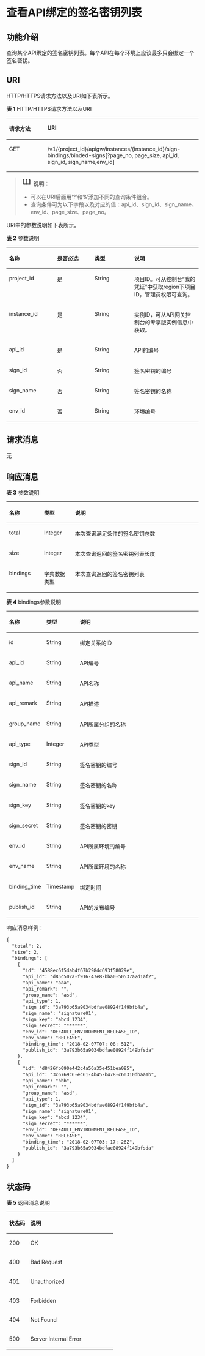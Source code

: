 # 查看API绑定的签名密钥列表<a name="apig-phapi-180713144"></a>

## 功能介绍<a name="section5517300"></a>

查询某个API绑定的签名密钥列表。每个API在每个环境上应该最多只会绑定一个签名密钥。

## URI<a name="section49655705"></a>

HTTP/HTTPS请求方法以及URI如下表所示。

**表 1**  HTTP/HTTPS请求方法以及URI

<a name="table20364239"></a>
<table><thead align="left"><tr id="row13477612"><th class="cellrowborder" valign="top" width="20%" id="mcps1.2.3.1.1"><p id="p17944826"><a name="p17944826"></a><a name="p17944826"></a>请求方法</p>
</th>
<th class="cellrowborder" valign="top" width="80%" id="mcps1.2.3.1.2"><p id="p44244812"><a name="p44244812"></a><a name="p44244812"></a>URI</p>
</th>
</tr>
</thead>
<tbody><tr id="row27060043"><td class="cellrowborder" valign="top" width="20%" headers="mcps1.2.3.1.1 "><p id="p44379870"><a name="p44379870"></a><a name="p44379870"></a>GET</p>
</td>
<td class="cellrowborder" valign="top" width="80%" headers="mcps1.2.3.1.2 "><p id="p37999726"><a name="p37999726"></a><a name="p37999726"></a><span id="ph14841419124513"><a name="ph14841419124513"></a><a name="ph14841419124513"></a>/v1/{project_id}/apigw/instances/{instance_id}</span>/sign-bindings/binded-signs[?page_no, page_size, api_id, sign_id, sign_name,env_id]</p>
</td>
</tr>
</tbody>
</table>

>![](public_sys-resources/icon-note.gif) **说明：**   
>-   可以在URI后面用‘?’和‘&’添加不同的查询条件组合。  
>-   查询条件可为以下字段以及对应的值：api\_id、sign\_id、sign\_name、env\_id、page\_size、page\_no。  

URI中的参数说明如下表所示。

**表 2**  参数说明

<a name="table11837592"></a>
<table><thead align="left"><tr id="row47015449"><th class="cellrowborder" valign="top" width="25%" id="mcps1.2.5.1.1"><p id="p50155053"><a name="p50155053"></a><a name="p50155053"></a>名称</p>
</th>
<th class="cellrowborder" valign="top" width="19.43%" id="mcps1.2.5.1.2"><p id="p36027493"><a name="p36027493"></a><a name="p36027493"></a>是否必选</p>
</th>
<th class="cellrowborder" valign="top" width="20.68%" id="mcps1.2.5.1.3"><p id="p32545834"><a name="p32545834"></a><a name="p32545834"></a>类型</p>
</th>
<th class="cellrowborder" valign="top" width="34.89%" id="mcps1.2.5.1.4"><p id="p18966883"><a name="p18966883"></a><a name="p18966883"></a>说明</p>
</th>
</tr>
</thead>
<tbody><tr id="row149694275112"><td class="cellrowborder" valign="top" width="25%" headers="mcps1.2.5.1.1 "><p id="p55878963"><a name="p55878963"></a><a name="p55878963"></a>project_id</p>
</td>
<td class="cellrowborder" valign="top" width="19.43%" headers="mcps1.2.5.1.2 "><p id="p29902160"><a name="p29902160"></a><a name="p29902160"></a>是</p>
</td>
<td class="cellrowborder" valign="top" width="20.68%" headers="mcps1.2.5.1.3 "><p id="p6155914"><a name="p6155914"></a><a name="p6155914"></a>String</p>
</td>
<td class="cellrowborder" valign="top" width="34.89%" headers="mcps1.2.5.1.4 "><p id="p28867016"><a name="p28867016"></a><a name="p28867016"></a>项目ID。可从控制台“我的凭证”中获取region下项目ID，管理员权限可查询。</p>
</td>
</tr>
<tr id="row3983641145111"><td class="cellrowborder" valign="top" width="25%" headers="mcps1.2.5.1.1 "><p id="p1780913159538"><a name="p1780913159538"></a><a name="p1780913159538"></a>instance_id</p>
</td>
<td class="cellrowborder" valign="top" width="19.43%" headers="mcps1.2.5.1.2 "><p id="p9809215115310"><a name="p9809215115310"></a><a name="p9809215115310"></a>是</p>
</td>
<td class="cellrowborder" valign="top" width="20.68%" headers="mcps1.2.5.1.3 "><p id="p1280914152538"><a name="p1280914152538"></a><a name="p1280914152538"></a>String</p>
</td>
<td class="cellrowborder" valign="top" width="34.89%" headers="mcps1.2.5.1.4 "><p id="p1880914157537"><a name="p1880914157537"></a><a name="p1880914157537"></a>实例ID，可从API网关控制台的专享版实例信息中获取。</p>
</td>
</tr>
<tr id="row59922553"><td class="cellrowborder" valign="top" width="25%" headers="mcps1.2.5.1.1 "><p id="p21888595"><a name="p21888595"></a><a name="p21888595"></a>api_id</p>
</td>
<td class="cellrowborder" valign="top" width="19.43%" headers="mcps1.2.5.1.2 "><p id="p28145753"><a name="p28145753"></a><a name="p28145753"></a>是</p>
</td>
<td class="cellrowborder" valign="top" width="20.68%" headers="mcps1.2.5.1.3 "><p id="p65213557"><a name="p65213557"></a><a name="p65213557"></a>String</p>
</td>
<td class="cellrowborder" valign="top" width="34.89%" headers="mcps1.2.5.1.4 "><p id="p47806732"><a name="p47806732"></a><a name="p47806732"></a>API的编号</p>
</td>
</tr>
<tr id="row27607410"><td class="cellrowborder" valign="top" width="25%" headers="mcps1.2.5.1.1 "><p id="p21607760"><a name="p21607760"></a><a name="p21607760"></a>sign_id</p>
</td>
<td class="cellrowborder" valign="top" width="19.43%" headers="mcps1.2.5.1.2 "><p id="p5398110"><a name="p5398110"></a><a name="p5398110"></a>否</p>
</td>
<td class="cellrowborder" valign="top" width="20.68%" headers="mcps1.2.5.1.3 "><p id="p34593732"><a name="p34593732"></a><a name="p34593732"></a>String</p>
</td>
<td class="cellrowborder" valign="top" width="34.89%" headers="mcps1.2.5.1.4 "><p id="p50628907"><a name="p50628907"></a><a name="p50628907"></a>签名密钥的编号</p>
</td>
</tr>
<tr id="row53006982"><td class="cellrowborder" valign="top" width="25%" headers="mcps1.2.5.1.1 "><p id="p65707153"><a name="p65707153"></a><a name="p65707153"></a>sign_name</p>
</td>
<td class="cellrowborder" valign="top" width="19.43%" headers="mcps1.2.5.1.2 "><p id="p20679152"><a name="p20679152"></a><a name="p20679152"></a>否</p>
</td>
<td class="cellrowborder" valign="top" width="20.68%" headers="mcps1.2.5.1.3 "><p id="p64398604"><a name="p64398604"></a><a name="p64398604"></a>String</p>
</td>
<td class="cellrowborder" valign="top" width="34.89%" headers="mcps1.2.5.1.4 "><p id="p48904396"><a name="p48904396"></a><a name="p48904396"></a>签名密钥的名称</p>
</td>
</tr>
<tr id="row37486381"><td class="cellrowborder" valign="top" width="25%" headers="mcps1.2.5.1.1 "><p id="p16498015"><a name="p16498015"></a><a name="p16498015"></a>env_id</p>
</td>
<td class="cellrowborder" valign="top" width="19.43%" headers="mcps1.2.5.1.2 "><p id="p61270825"><a name="p61270825"></a><a name="p61270825"></a>否</p>
</td>
<td class="cellrowborder" valign="top" width="20.68%" headers="mcps1.2.5.1.3 "><p id="p63989812"><a name="p63989812"></a><a name="p63989812"></a>String</p>
</td>
<td class="cellrowborder" valign="top" width="34.89%" headers="mcps1.2.5.1.4 "><p id="p15792296"><a name="p15792296"></a><a name="p15792296"></a>环境编号</p>
</td>
</tr>
</tbody>
</table>

## 请求消息<a name="section44248161"></a>

无

## 响应消息<a name="section27331307"></a>

**表 3**  参数说明

<a name="table9287199"></a>
<table><thead align="left"><tr id="row24571637"><th class="cellrowborder" valign="top" width="18.18%" id="mcps1.2.4.1.1"><p id="p44145606"><a name="p44145606"></a><a name="p44145606"></a>名称</p>
</th>
<th class="cellrowborder" valign="top" width="16.16%" id="mcps1.2.4.1.2"><p id="p19024372"><a name="p19024372"></a><a name="p19024372"></a>类型</p>
</th>
<th class="cellrowborder" valign="top" width="65.66%" id="mcps1.2.4.1.3"><p id="p64579174"><a name="p64579174"></a><a name="p64579174"></a>说明</p>
</th>
</tr>
</thead>
<tbody><tr id="row63530629"><td class="cellrowborder" valign="top" width="18.18%" headers="mcps1.2.4.1.1 "><p id="p45707320"><a name="p45707320"></a><a name="p45707320"></a>total</p>
</td>
<td class="cellrowborder" valign="top" width="16.16%" headers="mcps1.2.4.1.2 "><p id="p11305448"><a name="p11305448"></a><a name="p11305448"></a>Integer</p>
</td>
<td class="cellrowborder" valign="top" width="65.66%" headers="mcps1.2.4.1.3 "><p id="p43326076"><a name="p43326076"></a><a name="p43326076"></a>本次查询满足条件的签名密钥总数</p>
</td>
</tr>
<tr id="row54390367"><td class="cellrowborder" valign="top" width="18.18%" headers="mcps1.2.4.1.1 "><p id="p43543621"><a name="p43543621"></a><a name="p43543621"></a>size</p>
</td>
<td class="cellrowborder" valign="top" width="16.16%" headers="mcps1.2.4.1.2 "><p id="p37372419"><a name="p37372419"></a><a name="p37372419"></a>Integer</p>
</td>
<td class="cellrowborder" valign="top" width="65.66%" headers="mcps1.2.4.1.3 "><p id="p7267138"><a name="p7267138"></a><a name="p7267138"></a>本次查询返回的签名密钥列表长度</p>
</td>
</tr>
<tr id="row65404250"><td class="cellrowborder" valign="top" width="18.18%" headers="mcps1.2.4.1.1 "><p id="p63252860"><a name="p63252860"></a><a name="p63252860"></a>bindings</p>
</td>
<td class="cellrowborder" valign="top" width="16.16%" headers="mcps1.2.4.1.2 "><p id="p23208051"><a name="p23208051"></a><a name="p23208051"></a>字典数据类型</p>
</td>
<td class="cellrowborder" valign="top" width="65.66%" headers="mcps1.2.4.1.3 "><p id="p804007"><a name="p804007"></a><a name="p804007"></a>本次查询返回的签名密钥列表</p>
</td>
</tr>
</tbody>
</table>

**表 4**  bindings参数说明

<a name="table65124607"></a>
<table><thead align="left"><tr id="row33193740"><th class="cellrowborder" valign="top" width="18.18%" id="mcps1.2.4.1.1"><p id="p4338391"><a name="p4338391"></a><a name="p4338391"></a>名称</p>
</th>
<th class="cellrowborder" valign="top" width="16.16%" id="mcps1.2.4.1.2"><p id="p15865395"><a name="p15865395"></a><a name="p15865395"></a>类型</p>
</th>
<th class="cellrowborder" valign="top" width="65.66%" id="mcps1.2.4.1.3"><p id="p10028615"><a name="p10028615"></a><a name="p10028615"></a>说明</p>
</th>
</tr>
</thead>
<tbody><tr id="row7011516"><td class="cellrowborder" valign="top" width="18.18%" headers="mcps1.2.4.1.1 "><p id="p31061946"><a name="p31061946"></a><a name="p31061946"></a>id</p>
</td>
<td class="cellrowborder" valign="top" width="16.16%" headers="mcps1.2.4.1.2 "><p id="p32989672"><a name="p32989672"></a><a name="p32989672"></a>String</p>
</td>
<td class="cellrowborder" valign="top" width="65.66%" headers="mcps1.2.4.1.3 "><p id="p54917742"><a name="p54917742"></a><a name="p54917742"></a>绑定关系的ID</p>
</td>
</tr>
<tr id="row24497634"><td class="cellrowborder" valign="top" width="18.18%" headers="mcps1.2.4.1.1 "><p id="p38151328"><a name="p38151328"></a><a name="p38151328"></a>api_id</p>
</td>
<td class="cellrowborder" valign="top" width="16.16%" headers="mcps1.2.4.1.2 "><p id="p3249867"><a name="p3249867"></a><a name="p3249867"></a>String</p>
</td>
<td class="cellrowborder" valign="top" width="65.66%" headers="mcps1.2.4.1.3 "><p id="p61912650"><a name="p61912650"></a><a name="p61912650"></a>API编号</p>
</td>
</tr>
<tr id="row20342941"><td class="cellrowborder" valign="top" width="18.18%" headers="mcps1.2.4.1.1 "><p id="p37165494"><a name="p37165494"></a><a name="p37165494"></a>api_name</p>
</td>
<td class="cellrowborder" valign="top" width="16.16%" headers="mcps1.2.4.1.2 "><p id="p57614999"><a name="p57614999"></a><a name="p57614999"></a>String</p>
</td>
<td class="cellrowborder" valign="top" width="65.66%" headers="mcps1.2.4.1.3 "><p id="p36303337"><a name="p36303337"></a><a name="p36303337"></a>API名称</p>
</td>
</tr>
<tr id="row58294579"><td class="cellrowborder" valign="top" width="18.18%" headers="mcps1.2.4.1.1 "><p id="p24240497"><a name="p24240497"></a><a name="p24240497"></a>api_remark</p>
</td>
<td class="cellrowborder" valign="top" width="16.16%" headers="mcps1.2.4.1.2 "><p id="p17323251"><a name="p17323251"></a><a name="p17323251"></a>String</p>
</td>
<td class="cellrowborder" valign="top" width="65.66%" headers="mcps1.2.4.1.3 "><p id="p61006114"><a name="p61006114"></a><a name="p61006114"></a>API描述</p>
</td>
</tr>
<tr id="row12184117"><td class="cellrowborder" valign="top" width="18.18%" headers="mcps1.2.4.1.1 "><p id="p47389458"><a name="p47389458"></a><a name="p47389458"></a>group_name</p>
</td>
<td class="cellrowborder" valign="top" width="16.16%" headers="mcps1.2.4.1.2 "><p id="p13340879"><a name="p13340879"></a><a name="p13340879"></a>String</p>
</td>
<td class="cellrowborder" valign="top" width="65.66%" headers="mcps1.2.4.1.3 "><p id="p6869396"><a name="p6869396"></a><a name="p6869396"></a>API所属分组的名称</p>
</td>
</tr>
<tr id="row61824570"><td class="cellrowborder" valign="top" width="18.18%" headers="mcps1.2.4.1.1 "><p id="p41734239"><a name="p41734239"></a><a name="p41734239"></a>api_type</p>
</td>
<td class="cellrowborder" valign="top" width="16.16%" headers="mcps1.2.4.1.2 "><p id="p25030176"><a name="p25030176"></a><a name="p25030176"></a>Integer</p>
</td>
<td class="cellrowborder" valign="top" width="65.66%" headers="mcps1.2.4.1.3 "><p id="p14178407"><a name="p14178407"></a><a name="p14178407"></a>API类型</p>
</td>
</tr>
<tr id="row60496799"><td class="cellrowborder" valign="top" width="18.18%" headers="mcps1.2.4.1.1 "><p id="p1293671"><a name="p1293671"></a><a name="p1293671"></a>sign_id</p>
</td>
<td class="cellrowborder" valign="top" width="16.16%" headers="mcps1.2.4.1.2 "><p id="p37678503"><a name="p37678503"></a><a name="p37678503"></a>String</p>
</td>
<td class="cellrowborder" valign="top" width="65.66%" headers="mcps1.2.4.1.3 "><p id="p32059912"><a name="p32059912"></a><a name="p32059912"></a>签名密钥的编号</p>
</td>
</tr>
<tr id="row20103756"><td class="cellrowborder" valign="top" width="18.18%" headers="mcps1.2.4.1.1 "><p id="p17791553"><a name="p17791553"></a><a name="p17791553"></a>sign_name</p>
</td>
<td class="cellrowborder" valign="top" width="16.16%" headers="mcps1.2.4.1.2 "><p id="p31829674"><a name="p31829674"></a><a name="p31829674"></a>String</p>
</td>
<td class="cellrowborder" valign="top" width="65.66%" headers="mcps1.2.4.1.3 "><p id="p28066800"><a name="p28066800"></a><a name="p28066800"></a>签名密钥的名称</p>
</td>
</tr>
<tr id="row51274609"><td class="cellrowborder" valign="top" width="18.18%" headers="mcps1.2.4.1.1 "><p id="p59602636"><a name="p59602636"></a><a name="p59602636"></a>sign_key</p>
</td>
<td class="cellrowborder" valign="top" width="16.16%" headers="mcps1.2.4.1.2 "><p id="p63084216"><a name="p63084216"></a><a name="p63084216"></a>String</p>
</td>
<td class="cellrowborder" valign="top" width="65.66%" headers="mcps1.2.4.1.3 "><p id="p9547868"><a name="p9547868"></a><a name="p9547868"></a>签名密钥的key</p>
</td>
</tr>
<tr id="row18821955"><td class="cellrowborder" valign="top" width="18.18%" headers="mcps1.2.4.1.1 "><p id="p48183407"><a name="p48183407"></a><a name="p48183407"></a>sign_secret</p>
</td>
<td class="cellrowborder" valign="top" width="16.16%" headers="mcps1.2.4.1.2 "><p id="p10541928"><a name="p10541928"></a><a name="p10541928"></a>String</p>
</td>
<td class="cellrowborder" valign="top" width="65.66%" headers="mcps1.2.4.1.3 "><p id="p48589845"><a name="p48589845"></a><a name="p48589845"></a>签名密钥的密钥</p>
</td>
</tr>
<tr id="row34655427"><td class="cellrowborder" valign="top" width="18.18%" headers="mcps1.2.4.1.1 "><p id="p55626202"><a name="p55626202"></a><a name="p55626202"></a>env_id</p>
</td>
<td class="cellrowborder" valign="top" width="16.16%" headers="mcps1.2.4.1.2 "><p id="p9428505"><a name="p9428505"></a><a name="p9428505"></a>String</p>
</td>
<td class="cellrowborder" valign="top" width="65.66%" headers="mcps1.2.4.1.3 "><p id="p25511465"><a name="p25511465"></a><a name="p25511465"></a>API所属环境的编号</p>
</td>
</tr>
<tr id="row28276599"><td class="cellrowborder" valign="top" width="18.18%" headers="mcps1.2.4.1.1 "><p id="p8703171"><a name="p8703171"></a><a name="p8703171"></a>env_name</p>
</td>
<td class="cellrowborder" valign="top" width="16.16%" headers="mcps1.2.4.1.2 "><p id="p33868211"><a name="p33868211"></a><a name="p33868211"></a>String</p>
</td>
<td class="cellrowborder" valign="top" width="65.66%" headers="mcps1.2.4.1.3 "><p id="p58970543"><a name="p58970543"></a><a name="p58970543"></a>API所属环境的名称</p>
</td>
</tr>
<tr id="row60972846"><td class="cellrowborder" valign="top" width="18.18%" headers="mcps1.2.4.1.1 "><p id="p39853480"><a name="p39853480"></a><a name="p39853480"></a>binding_time</p>
</td>
<td class="cellrowborder" valign="top" width="16.16%" headers="mcps1.2.4.1.2 "><p id="p6906467"><a name="p6906467"></a><a name="p6906467"></a>Timestamp</p>
</td>
<td class="cellrowborder" valign="top" width="65.66%" headers="mcps1.2.4.1.3 "><p id="p22552967"><a name="p22552967"></a><a name="p22552967"></a>绑定时间</p>
</td>
</tr>
<tr id="row4895143611364"><td class="cellrowborder" valign="top" width="18.18%" headers="mcps1.2.4.1.1 "><p id="p289616365369"><a name="p289616365369"></a><a name="p289616365369"></a>publish_id</p>
</td>
<td class="cellrowborder" valign="top" width="16.16%" headers="mcps1.2.4.1.2 "><p id="p8896113633612"><a name="p8896113633612"></a><a name="p8896113633612"></a>String</p>
</td>
<td class="cellrowborder" valign="top" width="65.66%" headers="mcps1.2.4.1.3 "><p id="p14896123613366"><a name="p14896123613366"></a><a name="p14896123613366"></a>API的发布编号</p>
</td>
</tr>
</tbody>
</table>

响应消息样例：

```
{
  "total": 2,
  "size": 2,
  "bindings": [
    {
      "id": "4588ec6f5dab4f67b298dc693f58029e",
      "api_id": "d85c502a-f916-47e8-bba0-50537a2d1af2",
      "api_name": "aaa",
      "api_remark": "",
      "group_name": "asd",
      "api_type": 1,
      "sign_id": "3a793b65a9034bdfae08924f149bfb4a",
      "sign_name": "signature01",
      "sign_key": "abcd_1234",
      "sign_secret": "******",
      "env_id": "DEFAULT_ENVIRONMENT_RELEASE_ID",
      "env_name": "RELEASE",
      "binding_time": "2018-02-07T07: 08: 51Z",
      "publish_id": "3a793b65a9034bdfae08924f149bfsda"
    },
    {
      "id": "d8426fb090e442c4a56a35e451bea085",
      "api_id": "3c6769c6-ec61-4b45-b478-c60310dbaa1b",
      "api_name": "bbb",
      "api_remark": "",
      "group_name": "asd",
      "api_type": 1,
      "sign_id": "3a793b65a9034bdfae08924f149bfb4a",
      "sign_name": "signature01",
      "sign_key": "abcd_1234",
      "sign_secret": "******",
      "env_id": "DEFAULT_ENVIRONMENT_RELEASE_ID",
      "env_name": "RELEASE",
      "binding_time": "2018-02-07T03: 17: 26Z",
      "publish_id": "3a793b65a9034bdfae08924f149bfsda"
    }
  ]
}
```

## 状态码<a name="section62689135"></a>

**表 5**  返回消息说明

<a name="table41624107"></a>
<table><thead align="left"><tr id="row66873984"><th class="cellrowborder" valign="top" width="20%" id="mcps1.2.3.1.1"><p id="p48083630"><a name="p48083630"></a><a name="p48083630"></a>状态码</p>
</th>
<th class="cellrowborder" valign="top" width="80%" id="mcps1.2.3.1.2"><p id="p22139981"><a name="p22139981"></a><a name="p22139981"></a>说明</p>
</th>
</tr>
</thead>
<tbody><tr id="row33918813"><td class="cellrowborder" valign="top" width="20%" headers="mcps1.2.3.1.1 "><p id="p63069309"><a name="p63069309"></a><a name="p63069309"></a>200</p>
</td>
<td class="cellrowborder" valign="top" width="80%" headers="mcps1.2.3.1.2 "><p id="p50988816"><a name="p50988816"></a><a name="p50988816"></a>OK</p>
</td>
</tr>
<tr id="row7954866"><td class="cellrowborder" valign="top" width="20%" headers="mcps1.2.3.1.1 "><p id="p40364423"><a name="p40364423"></a><a name="p40364423"></a>400</p>
</td>
<td class="cellrowborder" valign="top" width="80%" headers="mcps1.2.3.1.2 "><p id="p48292816"><a name="p48292816"></a><a name="p48292816"></a>Bad Request</p>
</td>
</tr>
<tr id="row31982164"><td class="cellrowborder" valign="top" width="20%" headers="mcps1.2.3.1.1 "><p id="p40418471"><a name="p40418471"></a><a name="p40418471"></a>401</p>
</td>
<td class="cellrowborder" valign="top" width="80%" headers="mcps1.2.3.1.2 "><p id="p52670690"><a name="p52670690"></a><a name="p52670690"></a>Unauthorized</p>
</td>
</tr>
<tr id="row4274166"><td class="cellrowborder" valign="top" width="20%" headers="mcps1.2.3.1.1 "><p id="p10663202"><a name="p10663202"></a><a name="p10663202"></a>403</p>
</td>
<td class="cellrowborder" valign="top" width="80%" headers="mcps1.2.3.1.2 "><p id="p58413001"><a name="p58413001"></a><a name="p58413001"></a>Forbidden</p>
</td>
</tr>
<tr id="row55954967"><td class="cellrowborder" valign="top" width="20%" headers="mcps1.2.3.1.1 "><p id="p36058501"><a name="p36058501"></a><a name="p36058501"></a>404</p>
</td>
<td class="cellrowborder" valign="top" width="80%" headers="mcps1.2.3.1.2 "><p id="p35057443"><a name="p35057443"></a><a name="p35057443"></a>Not Found</p>
</td>
</tr>
<tr id="row47081531"><td class="cellrowborder" valign="top" width="20%" headers="mcps1.2.3.1.1 "><p id="p55507685"><a name="p55507685"></a><a name="p55507685"></a>500</p>
</td>
<td class="cellrowborder" valign="top" width="80%" headers="mcps1.2.3.1.2 "><p id="p6744143"><a name="p6744143"></a><a name="p6744143"></a>Server Internal Error</p>
</td>
</tr>
</tbody>
</table>

